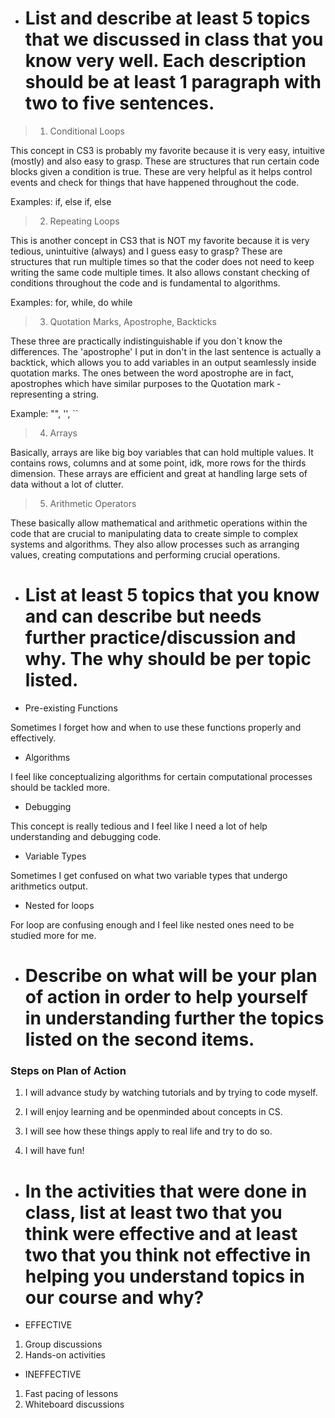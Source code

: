 * # List and describe at least 5 topics that we discussed in class that you know very well. Each description should be at least 1 paragraph with two to five sentences.

> 1. Conditional Loops

This concept in CS3 is probably my favorite because it is very easy, intuitive (mostly) and also easy to grasp. These are structures that run certain code blocks given a condition is true. These are very helpful as it helps control events and check for things that have happened throughout the code.

Examples: if, else if, else

> 2. Repeating Loops

This is another concept in CS3 that is NOT my favorite because it is very tedious, unintuitive (always) and I guess easy to grasp? These are structures that run multiple times so that the coder does not need to keep writing the same code multiple times. It also allows constant checking of conditions throughout the code and is fundamental to algorithms.

Examples: for, while, do while

> 3. Quotation Marks, Apostrophe, Backticks

These three are practically indistinguishable if you don`t know the differences. The 'apostrophe' I put in don't in the last sentence is actually a backtick, which allows you to add variables in an output seamlessly inside quotation marks. The ones between the word apostrophe are in fact, apostrophes which have similar purposes to the Quotation mark - representing a string.

Example: "", '', ``

> 4. Arrays

Basically, arrays are like big boy variables that can hold multiple values. It contains rows, columns and at some point, idk, more rows for the thirds dimension. These arrays are efficient and great at handling large sets of data without a lot of clutter.

> 5. Arithmetic Operators

These basically allow mathematical and arithmetic operations within the code that are crucial to manipulating data to create simple to complex systems and algorithms. They also allow processes such as arranging values, creating computations and performing crucial operations.

* # List at least 5 topics that you know and can describe but needs further practice/discussion and why.  The why should be per topic listed.  

* Pre-existing Functions

Sometimes I forget how and when to use these functions properly and effectively.
* Algorithms

I feel like conceptualizing algorithms for certain computational processes should be tackled more.
* Debugging

This concept is really tedious and I feel like I need a lot of help understanding and debugging code.
* Variable Types

Sometimes I get confused on what two variable types that undergo arithmetics output.
* Nested for loops

For loop are confusing enough and I feel like nested ones need to be studied more for me.

* # Describe on what will be your plan of action in order to help yourself in understanding further the topics listed on the second items.

### Steps on Plan of Action
1. I will advance study by watching tutorials and by trying to code myself.

2. I will enjoy learning and be openminded about concepts in CS.

3. I will see how these things apply to real life and try to do so.

4. I will have fun!

* # In the activities that were done in class, list at least two that you think were effective and at least two that you think not effective in helping you understand topics in our course and why?

* EFFECTIVE
1. Group discussions
2. Hands-on activities

* INEFFECTIVE
1. Fast pacing of lessons
2. Whiteboard discussions